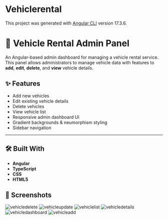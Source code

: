 # Vehiclerental

This project was generated with [Angular CLI](https://github.com/angular/angular-cli) version 17.3.6.

# 🚗 Vehicle Rental Admin Panel

An Angular-based admin dashboard for managing a vehicle rental service. This panel allows administrators to manage vehicle data with features to **add**, **edit**, **delete**, and **view** vehicle details.


## ✨ Features

- Add new vehicles
- Edit existing vehicle details
- Delete vehicles
- View vehicle list
- Responsive admin dashboard UI
- Gradient backgrounds & neumorphism styling
- Sidebar navigation

---

## 🛠️ Built With

- **Angular**
- **TypeScript**
- **CSS**
- **HTML5**

## 📸 Screenshots
![vehicledelete](https://github.com/user-attachments/assets/330cae64-9375-498d-af92-1e8058cb75c4)
![vehicleupdate](https://github.com/user-attachments/assets/68df9429-3fe1-4ee7-8441-6f11791ddc3c)
![vehiclelist](https://github.com/user-attachments/assets/4f1929a8-b5d8-4ffd-b32a-e3db66fcf213)
![vehicledetails](https://github.com/user-attachments/assets/53cff061-38af-461e-876e-83760f29f23d)
![vehicledashboard](https://github.com/user-attachments/assets/6abc09bc-72d3-4c98-ba25-c32ae2fa5699)
![vehicleadd](https://github.com/user-attachments/assets/502888ea-1691-4093-8474-34e548c926b2)
